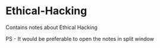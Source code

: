 # Ethical-Hacking
Contains notes about Ethical Hacking 

PS - It would be preferable to open the notes in split window
